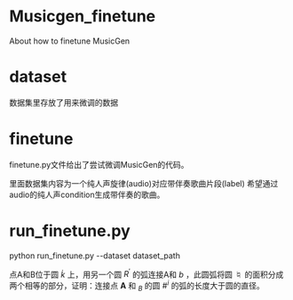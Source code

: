 # Musicgen_finetune
About how to finetune MusicGen

# dataset
数据集里存放了用来微调的数据

# finetune
finetune.py文件给出了尝试微调MusicGen的代码。

里面数据集内容为一个纯人声旋律(audio)对应带伴奏歌曲片段(label)
希望通过audio的纯人声condition生成带伴奏的歌曲。

# run_finetune.py
python run_finetune.py --dataset dataset_path

点A和B位于圆 $\dot{k}$ 上，用另一个圆 $R^{\prime}$ 的弧连接A和 $\mathit{b}$ ，此圆弧将圆 $\natural$ 的面积分成两个相等的部分，证明：连接点 $\pmb{A}$ 和 $_B$ 的圆 $\#^{i}$ 的弧的长度大于圆的直径。
